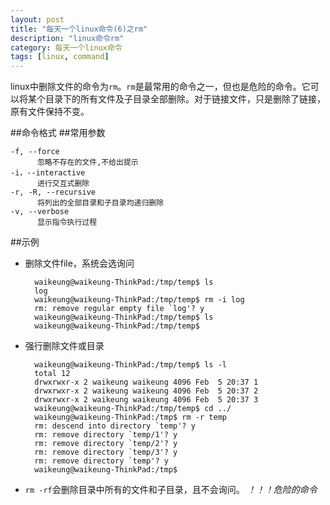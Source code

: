 ```yaml
---
layout: post
title: "每天一个linux命令(6)之rm"
description: "linux命令rm"
category: 每天一个linux命令
tags: [linux, command]
---
```


linux中删除文件的命令为`rm`。`rm`是最常用的命令之一，但也是危险的命令。它可以将某个目录下的所有文件及子目录全部删除。对于链接文件，只是删除了链接，原有文件保持不变。

##命令格式
##常用参数

    -f, --force
          忽略不存在的文件,不给出提示
    -i，--interactive
          进行交互式删除
    -r, -R, --recursive
          将列出的全部目录和子目录均递归删除
    -v, --verbose
          显示指令执行过程

##示例
* 删除文件file，系统会选询问

        waikeung@waikeung-ThinkPad:/tmp/temp$ ls
        log
        waikeung@waikeung-ThinkPad:/tmp/temp$ rm -i log 
        rm: remove regular empty file `log'? y
        waikeung@waikeung-ThinkPad:/tmp/temp$ ls
        waikeung@waikeung-ThinkPad:/tmp/temp$ 

* 强行删除文件或目录

        waikeung@waikeung-ThinkPad:/tmp/temp$ ls -l
        total 12
        drwxrwxr-x 2 waikeung waikeung 4096 Feb  5 20:37 1
        drwxrwxr-x 2 waikeung waikeung 4096 Feb  5 20:37 2
        drwxrwxr-x 2 waikeung waikeung 4096 Feb  5 20:37 3
        waikeung@waikeung-ThinkPad:/tmp/temp$ cd ../
        waikeung@waikeung-ThinkPad:/tmp$ rm -r temp
        rm: descend into directory `temp'? y
        rm: remove directory `temp/1'? y
        rm: remove directory `temp/2'? y
        rm: remove directory `temp/3'? y
        rm: remove directory `temp'? y
        waikeung@waikeung-ThinkPad:/tmp$ 

* `rm -rf`会删除目录中所有的文件和子目录，且不会询问。 *！！！危险的命令* 
